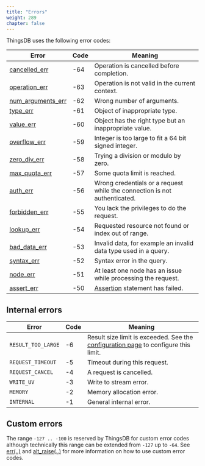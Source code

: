```yaml
---
title: "Errors"
weight: 289
chapter: false
---
```


ThingsDB uses the following error codes:

Error | Code | Meaning
------| ---- | -------
[cancelled_err](./cancelled_err) | -64 | Operation is cancelled before completion.
[operation_err](./operation_err) | -63 | Operation is not valid in the current context.
[num_arguments_err](./num_arguments_err) | -62 | Wrong number of arguments.
[type_err](./type_err) | -61 | Object of inappropriate type.
[value_err](./value_err) | -60 | Object has the right type but an inappropriate value.
[overflow_err](./overflow_err) | -59 | Integer is too large to fit a 64 bit signed integer.
[zero_div_err](./zero_div_err) | -58 | Trying a division or modulo by zero.
[max_quota_err](./max_quota_err) | -57 | Some quota limit is reached.
[auth_err](./auth_err)| -56 | Wrong credentials or a request while the connection is not authenticated.
[forbidden_err](./forbidden_err) | -55 | You lack the privileges to do the request.
[lookup_err](./lookup_err) | -54 | Requested resource not found or index out of range.
[bad_data_err](./bad_data_err) | -53 | Invalid data, for example an invalid data type used in a query.
[syntax_err](./syntax_err)| -52 | Syntax error in the query.
[node_err](./node_err) | -51 | At least one node has an issue while processing the request.
[assert_err](./assert_err)| -50 | [Assertion](../collection-api/assert) statement has failed.

## Internal errors

Error | Code | Meaning
------| ---- | -------
`RESULT_TOO_LARGE` | -6 | Result size limit is exceeded. See the [configuration page](../getting-started/configuration) to configure this limit.
`REQUEST_TIMEOUT` | -5 | Timeout during this request.
`REQUEST_CANCEL` | -4 | A request is cancelled.
`WRITE_UV` | -3 | Write to stream error.
`MEMORY` | -2 | Memory allocation error.
`INTERNAL` | -1 | General internal error.

## Custom errors

The range `-127 .. -100` is reserved by ThingsDB for custom error codes although technically this range can be extended from `-127` up to `-64`.
See [err(..)](../collection-api/err) and [alt_raise(..)](../collection-api/err) for more information on how to use custom error codes.
